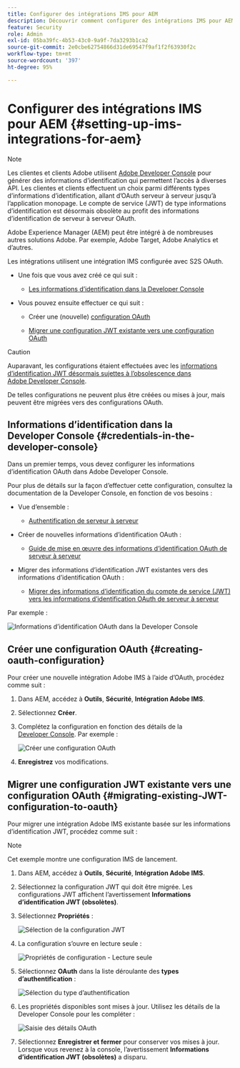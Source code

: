 ```yaml
---
title: Configurer des intégrations IMS pour AEM
description: Découvrir comment configurer des intégrations IMS pour AEM
feature: Security
role: Admin
exl-id: 05ba39fc-4b53-43c0-9a9f-7da3293b1ca2
source-git-commit: 2e0cbe62754866d31de69547f9af1f2f63930f2c
workflow-type: tm+mt
source-wordcount: '397'
ht-degree: 95%

---
```


# Configurer des intégrations IMS pour AEM {#setting-up-ims-integrations-for-aem}


>[!NOTE]
>
>Les clientes et clients Adobe utilisent [Adobe Developer Console](https://developer.adobe.com/console) pour générer des informations d’identification qui permettent l’accès à diverses API. Les clientes et clients effectuent un choix parmi différents types d’informations d’identification, allant d’OAuth serveur à serveur jusqu’à l’application monopage. Le compte de service (JWT) de type informations d’identification est désormais obsolète au profit des informations d’identification de serveur à serveur OAuth.

Adobe Experience Manager (AEM) peut être intégré à de nombreuses autres solutions Adobe. Par exemple, Adobe Target, Adobe Analytics et d’autres.

Les intégrations utilisent une intégration IMS configurée avec S2S OAuth.

* Une fois que vous avez créé ce qui suit :

   * [Les informations d’identification dans la Developer Console](#credentials-in-the-developer-console)

* Vous pouvez ensuite effectuer ce qui suit :

   * Créer une (nouvelle) [configuration OAuth](#creating-oauth-configuration)

   * [Migrer une configuration JWT existante vers une configuration OAuth](#migrating-existing-JWT-configuration-to-oauth)

>[!CAUTION]
>
>Auparavant, les configurations étaient effectuées avec les [informations d’identification JWT désormais sujettes à l’obsolescence dans Adobe Developer Console](/help/sites-administering/jwt-credentials-deprecation-in-adobe-developer-console.md).
>
>De telles configurations ne peuvent plus être créées ou mises à jour, mais peuvent être migrées vers des configurations OAuth.

## Informations d’identification dans la Developer Console {#credentials-in-the-developer-console}

Dans un premier temps, vous devez configurer les informations d’identification OAuth dans Adobe Developer Console.

Pour plus de détails sur la façon d’effectuer cette configuration, consultez la documentation de la Developer Console, en fonction de vos besoins :

* Vue d’ensemble :

   * [Authentification de serveur à serveur](https://developer.adobe.com/developer-console/docs/guides/authentication/ServerToServerAuthentication/)

* Créer de nouvelles informations d’identification OAuth :

   * [Guide de mise en œuvre des informations d’identification OAuth de serveur à serveur](https://developer.adobe.com/developer-console/docs/guides/authentication/ServerToServerAuthentication/implementation/)

* Migrer des informations d’identification JWT existantes vers des informations d’identification OAuth :

   * [Migrer des informations d’identification du compte de service (JWT) vers les informations d’identification OAuth de serveur à serveur](https://developer.adobe.com/developer-console/docs/guides/authentication/ServerToServerAuthentication/migration/)

Par exemple :

![Informations d’identification OAuth dans la Developer Console](assets/ims-configuration-developer-console.png)

## Créer une configuration OAuth {#creating-oauth-configuration}

Pour créer une nouvelle intégration Adobe IMS à l’aide d’OAuth, procédez comme suit :

1. Dans AEM, accédez à **Outils**, **Sécurité**, **Intégration Adobe IMS**.

1. Sélectionnez **Créer**.

1. Complétez la configuration en fonction des détails de la [Developer Console](https://developer.adobe.com/developer-console/docs/guides/authentication/ServerToServerAuthentication/implementation/). Par exemple :

   ![Créer une configuration OAuth](assets/ims-create-oauth-configuration.png)

1. **Enregistrez** vos modifications.

## Migrer une configuration JWT existante vers une configuration OAuth {#migrating-existing-JWT-configuration-to-oauth}

Pour migrer une intégration Adobe IMS existante basée sur les informations d’identification JWT, procédez comme suit :

>[!NOTE]
>
>Cet exemple montre une configuration IMS de lancement.

1. Dans AEM, accédez à **Outils**, **Sécurité**, **Intégration Adobe IMS**.

1. Sélectionnez la configuration JWT qui doit être migrée. Les configurations JWT affichent l’avertissement **Informations d’identification JWT (obsolètes)**.

1. Sélectionnez **Propriétés** :

   ![Sélection de la configuration JWT](assets/ims-migrate-jwt-select-configuration.png)

1. La configuration s’ouvre en lecture seule :

   ![Propriétés de configuration - Lecture seule](assets/ims-migrate-jwt-properties-read-only.png)

1. Sélectionnez **OAuth** dans la liste déroulante des **types d’authentification** :

   ![Sélection du type d’authentification](assets/ims-migrate-jwt-authentication-type.png)

1. Les propriétés disponibles sont mises à jour. Utilisez les détails de la Developer Console pour les compléter :

   ![Saisie des détails OAuth](assets/ims-migrate-jwt-complete-oauth-details.png)

1. Sélectionnez **Enregistrer et fermer** pour conserver vos mises à jour.
Lorsque vous revenez à la console, l’avertissement **Informations d’identification JWT (obsolètes)** a disparu.

